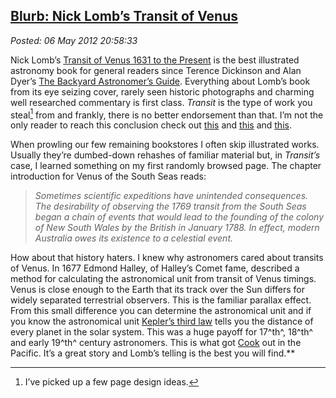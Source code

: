 [Blurb: Nick Lomb’s Transit of
Venus](http://bakerjd99.wordpress.com/2012/05/06/blurb-nick-lombs-transit-of-venus/)
-------------------------------------------------------------------------------------------------------------------

*Posted: 06 May 2012 20:58:33*

Nick Lomb’s [Transit of Venus 1631 to the
Present](http://www.amazon.com/Transit-Venus-Present-Nick-Lomb/dp/1615190554)
is the best illustrated astronomy book for general readers since Terence
Dickinson and Alan Dyer’s [The Backyard Astronomer’s
Guide](http://www.barnesandnoble.com/w/the-backyard-astronomers-guide-terence-dickinson/1000313829).
Everything about Lomb’s book from its eye seizing cover, rarely seen
historic photographs and charming well researched commentary is first
class. *Transit* is the type of work you steal[^1] from and frankly,
there is no better endorsement than that. I’m not the only reader to
reach this conclusion check out
[this](http://transitofvenus.nl/wp/2011/11/03/nick-lombs-new-book/) and
[this](http://adsabs.harvard.edu/full/2005Obs...125...45H) and
[this](http://www.goodreads.com/book/show/13013236-transit-of-venus).

When prowling our few remaining bookstores I often skip illustrated
works. Usually they’re dumbed-down rehashes of familiar material but, in
*Transit’s* case, I learned something on my first randomly browsed page.
The chapter introduction for Venus of the South Seas reads:

> *Sometimes scientific expeditions have unintended consequences. The
> desirability of observing the 1769 transit from the South Seas began a
> chain of events that would lead to the founding of the colony of New
> South Wales by the British in January 1788. In effect, modern
> Australia owes its existence to a celestial event.*

How about that history haters. I knew why astronomers cared about
transits of Venus. In 1677 Edmond Halley, of Halley’s Comet fame,
described a method for calculating the astronomical unit from transit of
Venus timings. Venus is close enough to the Earth that its track over
the Sun differs for widely separated terrestrial observers. This is the
familiar parallax effect. From this small difference you can determine
the astronomical unit and if you know the astronomical unit [Kepler’s
third law](http://csep10.phys.utk.edu/astr161/lect/history/kepler.html)
tells you the distance of every planet in the solar system. This was a
huge payoff for 17^th^, 18^th^ and early 19^th^ century astronomers.
This is what got [Cook](http://www.captaincooksociety.com/) out in the
Pacific. It’s a great story and Lomb’s telling is the best you will
find.**

[^1]: I’ve picked up a few page design ideas.
